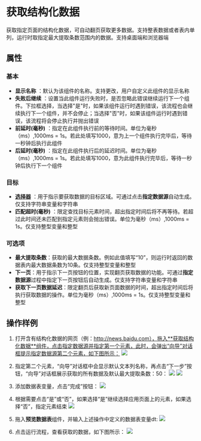 # 获取结构化数据

获取指定页面的结构化数据，可自动翻页获取更多数据。支持整表数据或者表内单列，运行时取指定最大提取条数范围内的数据。支持桌面端和浏览器端


## 属性
### 基本
- **显示名称** ：默认为该组件的名称。支持更改，用户自定义此组件的显示名称
- **失败后继续** ：设置当此组件运行失败时，是否忽略此错误继续运行下一个组件。下拉框选择，当选择"是"时，如果该组件运行时遇到错误，该流程也会继续执行下一个组件，并不会停止；当选择"否"时，如果该组件运行时遇到错误，该流程将会停止执行并抛出错误
- **前延时(毫秒)** ：指定在此组件执行前的等待时间。单位为毫秒（ms）,1000ms = 1s。若此处填写1000，意为上一个组件执行完毕后，等待一秒钟后执行此组件
- **后延时(毫秒)** ：指定在此组件执行后的延迟时间。单位为毫秒（ms）,1000ms = 1s。若此处填写1000，意为此组件执行完毕后，等待一秒钟后执行下一个组件

### 目标
- **[选择器](../Appendix/Selector.md?_v=v2020.4)** ：用于指示要获取数据的目标区域。可通过点击**指定数据源**自动生成。仅支持字符串变量和字符串
- **匹配超时(毫秒)** ：限定查找目标元素时间，超出指定时间后将不再等待。若超过此时间还未匹配到指定元素则会抛出错误。单位为毫秒（ms）,1000ms = 1s。仅支持整型变量和整型


### 可选项
- **最大提取条数**：获取的最大数据条数。例如此值填写“10”，则运行时返回的数据表内最大数据条数为10条。仅支持整型变量和整型
- **下一页**：用于指示下一页按钮的位置，实现翻页获取数据的功能。可通过**指定数据源**过程中指定下一页按钮后自动生成。仅支持字符串变量和字符串
- **获取下一页数据延迟**：限定翻页后获取新页面数据的时间，超出指定时间后将执行获取数据的操作。单位为毫秒（ms）,1000ms = 1s。仅支持整型变量和整型

## 操作样例
1. 打开含有结构化数据的网页（例：http://news.baidu.com），拖入**获取结构化数据**组件，点击指定数据源并指定第一个元素，此时，会弹出“向导”对话框提示指定数据源第二个元素，如下图所示：
![](https://docimages.blob.core.chinacloudapi.cn/images/Activities/extractStructureData-1.png)
2. 指定第二个元素，“向导”对话框中会显示默认文本列名称，再点击“下一步”按钮，“向导”对话框展示获取的所有数据及默认最大提取条数：50：
![](https://docimages.blob.core.chinacloudapi.cn/images/Activities/extractStructureData-2.png)
![](https://docimages.blob.core.chinacloudapi.cn/images/Activities/extractStructureData-3.png)
3. 添加数据表变量，点击“完成”按钮：
![](https://docimages.blob.core.chinacloudapi.cn/images/Activities/extractStructureData-4.png)

4. 根据需要点击“是”或“否”，如果选择“是”继续选择应用页面上的元素，如果选择“否”，指定元素结束
![](https://docimages.blob.core.chinacloudapi.cn/images/Activities/extractStructureData-5.png)

5. 拖入**预览数据表**组件，并输入上述操作中定义的数据表变量dt:
![](https://docimages.blob.core.chinacloudapi.cn/images/Activities/extractStructureData-6.png)

6. 点击运行流程，查看获取的数据，如下图所示：
![](https://docimages.blob.core.chinacloudapi.cn/images/Activities/extractStructureData-7.png)